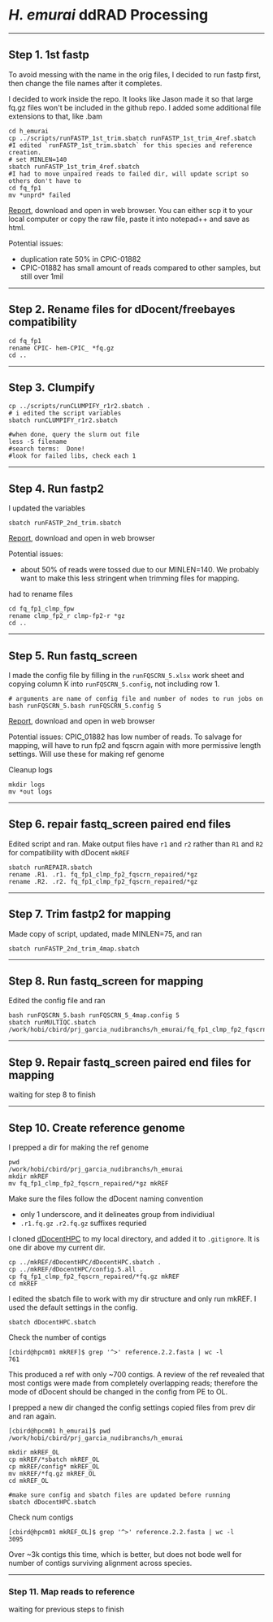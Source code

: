 # _H. emurai_ ddRAD Processing

---

## Step 1.  1st fastp

To avoid messing with the name in the orig files, I decided to run fastp first, then change the file names after it completes.

I decided to work inside the repo. It looks like Jason made it so that large fq.gz files won't be included in the github repo.  I added some additional file extensions to that, like .bam 


```
cd h_emurai
cp ../scripts/runFASTP_1st_trim.sbatch runFASTP_1st_trim_4ref.sbatch
#I edited `runFASTP_1st_trim.sbatch` for this species and reference creation.
# set MINLEN=140
sbatch runFASTP_1st_trim_4ref.sbatch
#I had to move unpaired reads to failed dir, will update script so others don't have to
cd fq_fp1
mv *unprd* failed
```

[Report](fq_fp1/1st_fastp_report.html), download and open in web browser. You can either scp it to your local computer or copy the raw file, paste it into notepad++ and save as html.  

Potential issues:  
* duplication rate 50% in CPIC-01882
* CPIC-01882 has small amount of reads compared to other samples, but still over 1mil

---

## Step 2. Rename files for dDocent/freebayes compatibility

```
cd fq_fp1
rename CPIC- hem-CPIC_ *fq.gz
cd ..
```

---

## Step 3. Clumpify

```
cp ../scripts/runCLUMPIFY_r1r2.sbatch .
# i edited the script variables
sbatch runCLUMPIFY_r1r2.sbatch

#when done, query the slurm out file
less -S filename
#search terms:  Done!
#look for failed libs, check each 1
```

---

## Step 4. Run fastp2

I updated the variables

```
sbatch runFASTP_2nd_trim.sbatch
```

[Report](https://github.com/tamucc-gcl/prj_garcia_nudibranchs/blob/main/h_emurai/fq_fp1_clmp_fp2/2nd_fastp_report.html), download and open in web browser

Potential issues:
* about 50% of reads were tossed due to our MINLEN=140.  We probably want to make this less stringent when trimming files for mapping.

had to rename files
```
cd fq_fp1_clmp_fpw
rename clmp_fp2_r clmp-fp2-r *gz
cd ..
```

---

## Step 5. Run fastq_screen

I made the config file by filling in the `runFQSCRN_5.xlsx` work sheet and copying column K into `runFQSCRN_5.config`, not including row 1.

```
# arguments are name of config file and number of nodes to run jobs on
bash runFQSCRN_5.bash runFQSCRN_5.config 5
```

[Report](https://github.com/tamucc-gcl/prj_garcia_nudibranchs/blob/main/h_emurai/fq_fp1_clmp_fp2_fqscrn/multiqc_report.html), download and open in web browser

Potential issues:
CPIC_01882 has low number of reads.  To salvage for mapping, will have to run fp2 and fqscrn again with more permissive length settings. Will use these for making ref genome

Cleanup logs
```
mkdir logs
mv *out logs
```

---

## Step 6. repair fastq_screen paired end files

Edited script and ran.  Make output files have `r1` and `r2` rather than `R1` and `R2` for compatibility with dDocent `mkREF`

```
sbatch runREPAIR.sbatch
rename .R1. .r1. fq_fp1_clmp_fp2_fqscrn_repaired/*gz
rename .R2. .r2. fq_fp1_clmp_fp2_fqscrn_repaired/*gz
```

---

## Step 7. Trim fastp2 for mapping

Made copy of script, updated, made MINLEN=75, and ran

```
sbatch runFASTP_2nd_trim_4map.sbatch
```

---

## Step 8. Run fastq_screen for mapping

Edited the config file and ran

```
bash runFQSCRN_5.bash runFQSCRN_5_4map.config 5
sbatch runMULTIQC.sbatch /work/hobi/cbird/prj_garcia_nudibranchs/h_emurai/fq_fp1_clmp_fp2_fqscrn_4map
```

---

## Step 9. Repair fastq_screen paired end files for mapping

waiting for step 8 to finish

---

## Step 10.  Create reference genome

I prepped a dir for making the ref genome

```
pwd
/work/hobi/cbird/prj_garcia_nudibranchs/h_emurai
mkdir mkREF
mv fq_fp1_clmp_fp2_fqscrn_repaired/*gz mkREF
```

Make sure the files follow the dDocent naming convention 
* only 1 underscore, and it delineates group from individiual
* `.r1.fq.gz` `.r2.fq.gz` suffixes requried

I cloned [dDocentHPC](https://github.com/cbirdlab/dDocentHPC) to my local directory, and added it to `.gitignore`.  It is one dir above my current dir.

```
cp ../mkREF/dDocentHPC/dDocentHPC.sbatch .
cp ../mkREF/dDocentHPC/config.5.all .
cp fq_fp1_clmp_fp2_fqscrn_repaired/*fq.gz mkREF
cd mkREF
```

I edited the sbatch file to work with my dir structure and only run mkREF.  I used the default settings in the config.

```
sbatch dDocentHPC.sbatch
```

Check the number of contigs
```
[cbird@hpcm01 mkREF]$ grep '^>' reference.2.2.fasta | wc -l
761
```
This produced a ref with only ~700 contigs.  A review of the ref revealed that most contigs were made from completely overlapping reads; therefore the mode of dDocent should be changed in the config from PE to OL.

I prepped a new dir changed the config settings copied files from prev dir and ran again.

```
[cbird@hpcm01 h_emurai]$ pwd
/work/hobi/cbird/prj_garcia_nudibranchs/h_emurai

mkdir mkREF_OL
cp mkREF/*sbatch mkREF_OL
cp mkREF/config* mkREF_OL
mv mkREF/*fq.gz mkREF_OL 
cd mkREF_OL

#make sure config and sbatch files are updated before running
sbatch dDocentHPC.sbatch
```

Check num contigs
```
[cbird@hpcm01 mkREF_OL]$ grep '^>' reference.2.2.fasta | wc -l
3095
```

Over ~3k contigs this time, which is better, but does not bode well for number of contigs surviving alignment across species.

---

### Step 11. Map reads to reference

waiting for previous steps to finish


